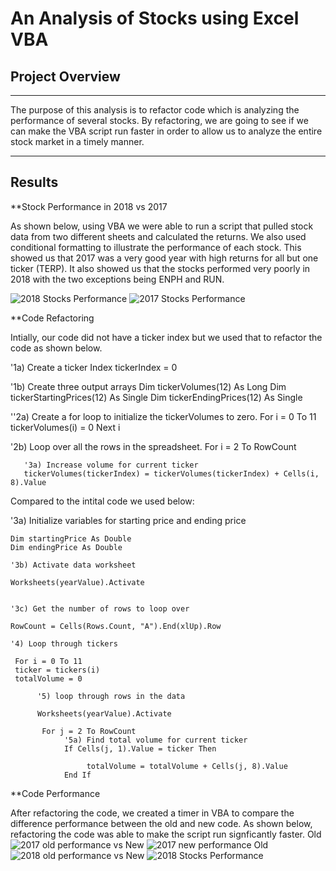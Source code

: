 # An Analysis of Stocks using Excel VBA
## Project Overview
---
The purpose of this analysis is to refactor code which is analyzing the performance of several stocks. By refactoring, we are going to see if we can make the VBA script run faster in order to allow us to analyze the entire stock market in a timely manner.  

---

## Results

**Stock Performance in 2018 vs 2017

As shown below, using VBA we were able to run a script that pulled stock data from two different sheets and calculated the returns. We also used conditional  formatting to illustrate the performance of each stock. This showed us that 2017 was a very good year with high returns for all but one ticker (TERP). It also showed us that the stocks performed very poorly in 2018 with the two exceptions being ENPH and RUN. 

![2018 Stocks Performance ](https://user-images.githubusercontent.com/111667387/188781000-56f10257-7f7d-456e-b045-d4f6ca040aeb.png)
![2017 Stocks Performance ](https://user-images.githubusercontent.com/111667387/188781204-5eec2113-682e-4184-9c7e-2a1af9cd3b90.png)

**Code Refactoring 

Intially, our code did not have a ticker index but we used that to refactor the code as shown below.

'1a) Create a ticker Index
   tickerIndex = 0
   
   '1b) Create three output arrays
   Dim tickerVolumes(12) As Long
   Dim tickerStartingPrices(12) As Single
   Dim tickerEndingPrices(12) As Single
   
   ''2a) Create a for loop to initialize the tickerVolumes to zero.
   For i = 0 To 11
       tickerVolumes(i) = 0
   Next i
   
   '2b) Loop over all the rows in the spreadsheet.
   For i = 2 To RowCount
   
       '3a) Increase volume for current ticker
       tickerVolumes(tickerIndex) = tickerVolumes(tickerIndex) + Cells(i, 8).Value

Compared to the intital code we used below:

  '3a) Initialize variables for starting price and ending price
   
    Dim startingPrice As Double
    Dim endingPrice As Double
    
    '3b) Activate data worksheet
    
    Worksheets(yearValue).Activate


    '3c) Get the number of rows to loop over
    
    RowCount = Cells(Rows.Count, "A").End(xlUp).Row
    
    '4) Loop through tickers
    
     For i = 0 To 11
     ticker = tickers(i)
     totalVolume = 0
     
          '5) loop through rows in the data
          
          Worksheets(yearValue).Activate
           
           For j = 2 To RowCount
                '5a) Find total volume for current ticker
                If Cells(j, 1).Value = ticker Then

                     totalVolume = totalVolume + Cells(j, 8).Value
                End If
      
**Code Performance

After refactoring the code, we created a timer in VBA to compare the difference performance between the old and new code. As shown below, refactoring the code was able to make the script run signficantly faster. 
Old ![2017 old performance](https://user-images.githubusercontent.com/111667387/188785126-04e56f4d-8893-40ec-a948-ae27123cc9bb.png) vs New ![2017 new performance](https://user-images.githubusercontent.com/111667387/188785135-4e863359-2e1e-4ef0-bc67-e186f094ff54.png)
Old ![2018 old performance](https://user-images.githubusercontent.com/111667387/188785180-e0e2c89b-146a-4991-9819-55876f9efaa4.png) vs New ![2018 Stocks Performance ](https://user-images.githubusercontent.com/111667387/188785198-5ed2d5e4-c636-434f-9cbc-5147ca35cc7c.png)

 
